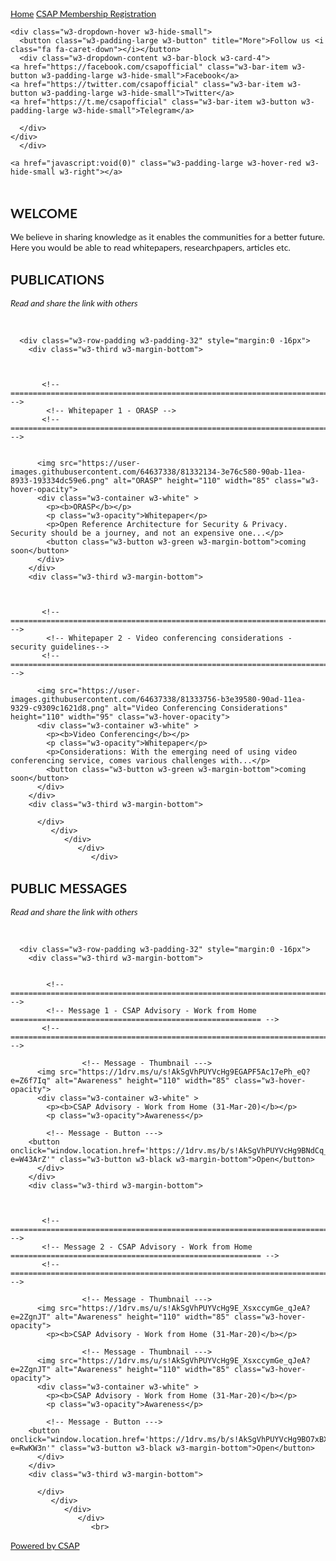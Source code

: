 <html lang="en">
<title>CSAP Insights</title>
<meta charset="UTF-8">
<meta name="viewport" content="width=device-width, initial-scale=1">
<link rel="stylesheet" href="https://www.w3schools.com/w3css/4/w3.css">
<link rel="stylesheet" href="https://fonts.googleapis.com/css?family=Lato">
<link rel="stylesheet" href="https://cdnjs.cloudflare.com/ajax/libs/font-awesome/4.7.0/css/font-awesome.min.css">

<style>
body {
  font-family: "Lato", sans-serif;
  background-image: url("https://user-images.githubusercontent.com/64637338/81293350-dbb70700-9075-11ea-9a71-cd2750c6a733.png");
  background-repeat: no-repeat;
  background-attachment: fixed;
  background-size: 300px 300px;
    }
.mySlides {display: none}

</style>



<body>

<!-- Navbar -->
<div class="w3-top">
  <div class="w3-bar w3-green w3-card">
    <a class="w3-bar-item w3-button w3-padding-large w3-hide-medium w3-hide-large w3-right" href="javascript:void(0)" onclick="myFunction()" title="Toggle Navigation Menu"><i class="fa fa-bars"></i></a>
    <a href="#" class="w3-bar-item w3-button w3-padding-large">Home</a>
    <a href="https://bit.ly/CSAP-reg-form" class="w3-bar-item w3-button w3-padding-large">CSAP Membership Registration</a>

    <div class="w3-dropdown-hover w3-hide-small">
      <button class="w3-padding-large w3-button" title="More">Follow us <i class="fa fa-caret-down"></i></button>     
      <div class="w3-dropdown-content w3-bar-block w3-card-4">
    <a href="https://facebook.com/csapofficial" class="w3-bar-item w3-button w3-padding-large w3-hide-small">Facebook</a>
    <a href="https://twitter.com/csapofficial" class="w3-bar-item w3-button w3-padding-large w3-hide-small">Twitter</a>
    <a href="https://t.me/csapofficial" class="w3-bar-item w3-button w3-padding-large w3-hide-small">Telegram</a>
    
      </div>
    </div>    
      </div>
 
    <a href="javascript:void(0)" class="w3-padding-large w3-hover-red w3-hide-small w3-right"></a>
  </div>



<!-- Page content -->
<div class="w3-content" style="max-width:2000px;margin-top:46px"></div>

  <!-- Welcome note -->
  <div class="w3-container w3-content w3-center w3-padding-64" style="max-width:800px" id="band">
    <h2 class="w3-wide">WELCOME</h2>
    <p class="w3-justify">We believe in sharing knowledge as it enables the communities for a better future. Here you would be able to read whitepapers, researchpapers, articles etc.</p>



  <!-- ------------------------ PUBLICATIONS AREA START ------------------------------------- -->
  <div class="w3-light-gray" id="tour">
    <div class="w3-container w3-content w3-padding-64" style="max-width:800px">
      <h2 class="w3-wide w3-center">PUBLICATIONS</h2>
      <p class="w3-opacity w3-center"><i>Read and share the link with others</i></p><br>


      <div class="w3-row-padding w3-padding-32" style="margin:0 -16px">
        <div class="w3-third w3-margin-bottom">
        
	
	
           <!-- ===================================================================================================== -->    	
            <!-- Whitepaper 1 - ORASP -->
           <!-- ===================================================================================================== -->    
	
	
          <img src="https://user-images.githubusercontent.com/64637338/81332134-3e76c580-90ab-11ea-8933-193334dc59e6.png" alt="ORASP" height="110" width="85" class="w3-hover-opacity">
          <div class="w3-container w3-white" >
            <p><b>ORASP</b></p>
            <p class="w3-opacity">Whitepaper</p>
            <p>Open Reference Architecture for Security & Privacy. Security should be a journey, and not an expensive one...</p>
            <button class="w3-button w3-green w3-margin-bottom">coming soon</button>
          </div>
        </div>
        <div class="w3-third w3-margin-bottom">
        
        
        
           <!-- ===================================================================================================== -->            
            <!-- Whitepaper 2 - Video conferencing considerations - security guidelines--> 
           <!-- ===================================================================================================== -->    
	   
          <img src="https://user-images.githubusercontent.com/64637338/81333756-b3e39580-90ad-11ea-9329-c9309c1621d8.png" alt="Video Conferencing Considerations" height="110" width="95" class="w3-hover-opacity">
          <div class="w3-container w3-white" >
            <p><b>Video Conferencing</b></p>
            <p class="w3-opacity">Whitepaper</p>
            <p>Considerations: With the emerging need of using video conferencing service, comes various challenges with...</p>
            <button class="w3-button w3-green w3-margin-bottom">coming soon</button>
          </div>
        </div>
        <div class="w3-third w3-margin-bottom">
              
          </div>
             </div>
                </div>
                   </div>
                      </div>

  <!-- ------------------------ PUBLICATIONS AREA END ------------------------------------- -->


  <!-- ------------------------ PUBLIC MESSAGES AREA START ------------------------------------- -->
  <div class="w3-light-gray" id="tour">
    <div class="w3-container w3-content w3-padding-64" style="max-width:800px">
      <h2 class="w3-wide w3-center">PUBLIC MESSAGES</h2>
      <p class="w3-opacity w3-center"><i>Read and share the link with others</i></p><br>


      <div class="w3-row-padding w3-padding-32" style="margin:0 -16px">
        <div class="w3-third w3-margin-bottom">
 
 
            <!-- ===================================================================================================== -->          
            <!-- Message 1 - CSAP Advisory - Work from Home  ======================================================== -->
           <!-- ===================================================================================================== -->          
          
                    <!-- Message - Thumbnail --->
          <img src="https://1drv.ms/u/s!AkSgVhPUYVcHg9EGAPF5Ac17ePh_eQ?e=Z6f7Iq" alt="Awareness" height="110" width="85" class="w3-hover-opacity">
          <div class="w3-container w3-white" >
            <p><b>CSAP Advisory - Work from Home (31-Mar-20)</b></p>
            <p class="w3-opacity">Awareness</p>	                    
                    
		    <!-- Message - Button --->
		<button onclick="window.location.href='https://1drv.ms/b/s!AkSgVhPUYVcHg9BNdCq_LEXyKJHQEg?e=W43ArZ'" class="w3-button w3-black w3-margin-bottom">Open</button>
          </div>
        </div>
        <div class="w3-third w3-margin-bottom">
        


           <!-- ===================================================================================================== -->          
           <!-- Message 2 - CSAP Advisory - Work from Home  ======================================================== -->
           <!-- ===================================================================================================== -->          

                    <!-- Message - Thumbnail --->
          <img src="https://1drv.ms/u/s!AkSgVhPUYVcHg9E_XsxccymGe_qJeA?e=2ZgnJT" alt="Awareness" height="110" width="85" class="w3-hover-opacity">
            <p><b>CSAP Advisory - Work from Home (31-Mar-20)</b></p>
	    
                    <!-- Message - Thumbnail --->
          <img src="https://1drv.ms/u/s!AkSgVhPUYVcHg9E_XsxccymGe_qJeA?e=2ZgnJT" alt="Awareness" height="110" width="85" class="w3-hover-opacity">
          <div class="w3-container w3-white" >
            <p><b>CSAP Advisory - Work from Home (31-Mar-20)</b></p>
            <p class="w3-opacity">Awareness</p>	                    
                    
		    <!-- Message - Button --->
		<button onclick="window.location.href='https://1drv.ms/b/s!AkSgVhPUYVcHg9BO7xBXq63n56gX0w?e=RwKW3n'" class="w3-button w3-black w3-margin-bottom">Open</button>
          </div>
        </div>
        <div class="w3-third w3-margin-bottom">
        



	    
	    
            
  <!-- ------------------------ PUBLIC MESSAGES AREA END ------------------------------------- -->

        
	
	
          
            
          </div>
             </div>
                </div>
                   </div>
                      <br>
                      




  
<!-- End Page Content -->



<!-- Footer -->
<footer class="w3-container w3-padding-64 w3-center w3-opacity w3-pale-green w3-xlarge">
  <a href="https://facebook.com/csapofficial"><i class="fa fa-facebook-official w3-hover-opacity"></i>
  <a href="https://twitter.com/csapofficial"><i class="fa fa-twitter w3-hover-opacity"></i>
  
  <a href="#"><p class="w3-medium">Powered by CSAP</p>
